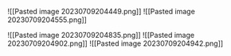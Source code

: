
![[Pasted image 20230709204449.png]]
![[Pasted image 20230709204555.png]]


![[Pasted image 20230709204835.png]]
![[Pasted image 20230709204902.png]]
![[Pasted image 20230709204942.png]]

